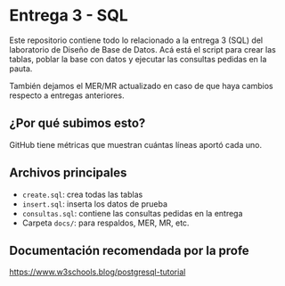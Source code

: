 # Entrega 3 - SQL

Este repositorio contiene todo lo relacionado a la entrega 3 (SQL) del laboratorio de Diseño de Base de Datos. Acá está el script para crear las tablas, poblar la base con datos y ejecutar las consultas pedidas en la pauta.

También dejamos el MER/MR actualizado en caso de que haya cambios respecto a entregas anteriores.

## ¿Por qué subimos esto?

GitHub tiene métricas que muestran cuántas líneas aportó cada uno.

## Archivos principales

- `create.sql`: crea todas las tablas
- `insert.sql`: inserta los datos de prueba
- `consultas.sql`: contiene las consultas pedidas en la entrega
- Carpeta `docs/`: para respaldos, MER, MR, etc.

## Documentación recomendada por la profe

https://www.w3schools.blog/postgresql-tutorial
